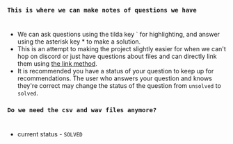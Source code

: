 




[//]: <> (IT IS RECOMMENDED THAT YOU READ THIS IN PREVIEW MODE.)

[//]: <> (EDITS CAN BE MADE IN THE MARKDOWN FILE BUT PLEASE MAKE IT LEGIBLE FOR OTHERS TO READ IN THE PREVIEW.)




### `This is where we can make notes of questions we have`
#
* We can ask questions using the tilda key ` for highlighting, and answer using the asterisk key * to make a solution.
* This is an attempt to making the project slightly easier for when we can't hop on discord or just have questions about files and can directly link them using [the link method](TODO.md).
* It is recommended you have a status of your question to keep up for recommendations. The user who answers your question and knows they're correct may change the status of the question from `unsolved` to `solved`.

### `Do we need the csv and wav files anymore?`
#
- current status - `SOLVED`